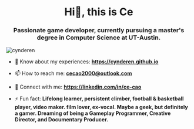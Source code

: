 <h1 align="center">Hi👋, this is Ce</h1>
<h3 align="center">Passionate game developer, currently pursuing a master's degree in Computer Science at UT-Austin.</h3>

<p align="left"> <img src="https://komarev.com/ghpvc/?username=cynderen&label=Profile%20views&color=0e75b6&style=flat" alt="cynderen" /> </p>

- 📄 Know about my experiences: **https://cynderen.github.io**

- 📫 How to reach me: **cecao2000@outlook.com**

- 🔗 Connect with me: **https://linkedin.com/in/ce-cao**

- ⚡ Fun fact: **Lifelong learner, persistent climber, football & basketball player, video maker. film lover, ex-vocal. Maybe a geek, but definitely a gamer. Dreaming of being a Gameplay Programmer, Creative Director, and Documentary Producer.**
